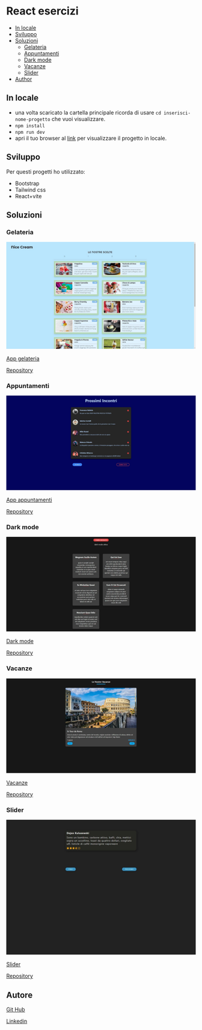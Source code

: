 # React esercizi

- [In locale](#in-locale)
- [Sviluppo](#sviluppo)
- [Soluzioni](#soluzioni)
  - [Gelateria](#gelateria)
  - [Appuntamenti](#appuntamenti)
  - [Dark mode](#dark-mode)
  - [Vacanze](#vacanze)
  - [Slider](#slider)
- [Author](#author)

## In locale

- una volta scaricato la cartella principale ricorda di usare `cd inserisci-nome-progetto` che vuoi visualizzare.
- `npm install`
- `npm run dev`
- apri il tuo browser al [link](http://localhost:5173/) per visualizzare il progetto in locale.


## Sviluppo

Per questi progetti ho utilizzato:

- Bootstrap
- Tailwind css
- React+vite


## Soluzioni

### Gelateria

![Anteprima desktop](./Screenshot/gelateria.jpeg)

[App gelateria](https://gelateria-app.netlify.app/)

[Repository](https://github.com/Smailen5/react-esercizi/tree/main/gelateria)


### Appuntamenti

![Anteprima desktop](./Screenshot/appuntamenti.jpeg)

[App appuntamenti](https://app-appuntamenti.netlify.app/)

[Repository](https://github.com/Smailen5/react-esercizi/tree/main/appuntamenti)


### Dark mode

![Anteprima desktop](./Screenshot/dark%20mode.jpeg)

[Dark mode](https://app-dark-mode.netlify.app/)

[Repository](https://github.com/Smailen5/react-esercizi/tree/main/dark-mode)


### Vacanze

<!-- ![Anteprima mobile](./Screenshot/vacanze-mobile.jpeg) -->
![Anteprima desktop](./Screenshot/vacanze-desktop.jpeg)

[Vacanze](https://app-vacanze.netlify.app/)

[Repository](https://github.com/Smailen5/react-esercizi/tree/main/vacanze)


### Slider

<!-- ![Anteprima mobile](./Screenshot/slider-mobile.jpeg) -->

![Anteprima mobile](./Screenshot/slider-desktop.jpeg)

[Slider](https://app-slider.netlify.app/)

[Repository](https://github.com/Smailen5/react-esercizi/tree/main/slider)


## Autore

[Git Hub](https://github.com/Smailen5)

[Linkedin](https://www.linkedin.com/in/smailen-vargas/)


